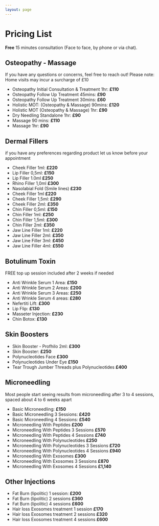 ```yaml
---
layout: page
---
```

# Pricing List
**Free** 15 minutes consultation (Face to face, by phone or  via chat).

## Osteopathy - Massage
If you have any questions or concerns, feel free to reach out! Please note: Home visits may incur a surcharge of £10
- Osteopathy Initial Consultation & Treatment 1hr: **£110**
- Osteopathy Follow Up Treatment 45mins: **£90**
- Osteopathy Follow Up Treatment 30mins: **£60**
- Holistic MOT: (Osteopathy & Massage) 90mins: **£120**
- Holistic MOT (Osteopathy & Massage) 1hr: **£90**
- Dry Needling Standalone 1hr: **£90**
- Massage 90 mins: **£110**
- Massage 1hr: **£90**

## Dermal Fillers
if you have any preferences regarding product let us know before your appointment
- Cheek Filler 1ml: **£220**
- Lip Filler 0,5ml: **£150**
- Lip Filler 1.0ml **£250**
- Rhino Filler 1,0ml **£300**
- Nasolabial Fold (Smile lines) **£230**
- Cheek Filler 1ml **£220**
- Cheek Filler 1,5ml: **£290**
- Cheek Filler 2ml: **£350**
- Chin Filler 0,5ml: **£150**
- Chin Filler 1ml: **£250**
- Chin Filler 1,5ml: **£300**
- Chin Filler 2ml: **£350**
- Jaw Line Filler 1ml: **£220**
- Jaw Line Filler 2ml: **£350**
- Jaw Line Filler 3ml: **£450**
- Jaw Line Filler 4ml: **£550**

## Botulinum Toxin
FREE top up session included after 2 weeks if needed
- Anti Wrinkle Serum 1 Area: **£150**
- Anti Wrinkle Serum 2 Areas: **£200**
- Anti Wrinkle Serum 3 Areas: **£250**
- Anti Wrinkle Serum 4 areas: **£280**
- Nefertiti Lift: **£300**
- Lip Flip: **£130**
- Masseter Injection: **£230**
- Chin Botox: **£130**

## Skin Boosters
- Skin Booster - Profhilo 2ml: **£300**
- Skin Booster: **£250**
- Polynucleotides Face **£300**
- Polynucleotides Under Eye **£150**
- Tear Trough Jumber Threads plus Polynucleotides **£400**

## Microneedling
Most people start seeing results from microneedling after 3 to 4 sessions, spaced about 4 to 6 weeks apart
- Basic Microneedling: **£150**
- Basic Microneedling 3 Sessions: **£420**
- Basic Microneedling 4 Sessions: **£540**
- Microneedling With Peptides **£200**
- Microneedling With Peptides 3 Sessions **£570**
- Microneedling With Peptides 4 Sessions **£740**
- Microneedling With Polynucleotides **£250**
- Microneedling With Polynucleotides 3 Sessions **£720**
- Microneedling With Polynucleotides 4 Sessions **£940**
- Microneedling With Exosomes **£300**
- Microneedling With Exosomes 3 Sessions **£870**
- Microneedling With Exosomes 4 Sessions **£1,140**

## Other Injections
- Fat Burn (lipolitic) 1 session: **£200**
- Fat Burn (lipolitic) 2 sessions **£360**
- Fat Burn (lipolitic) 4 sessions **£600**
- Hair loss Exosomes treatment 1 session **£170**
- Hair loss Exosomes treatment 2 sessions **£320**
- Hair loss Exosomes treatment 4 sessions **£600**


